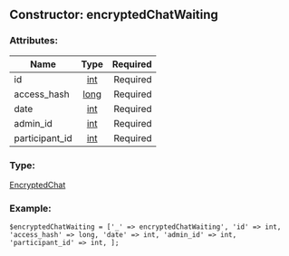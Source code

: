 ## Constructor: encryptedChatWaiting  

### Attributes:

| Name     |    Type       | Required |
|----------|:-------------:|---------:|
|id|[int](../types/int.md) | Required|
|access\_hash|[long](../types/long.md) | Required|
|date|[int](../types/int.md) | Required|
|admin\_id|[int](../types/int.md) | Required|
|participant\_id|[int](../types/int.md) | Required|
### Type: 

[EncryptedChat](../types/EncryptedChat.md)
### Example:

```
$encryptedChatWaiting = ['_' => encryptedChatWaiting', 'id' => int, 'access_hash' => long, 'date' => int, 'admin_id' => int, 'participant_id' => int, ];
```